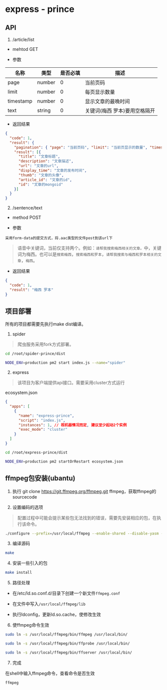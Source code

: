 # express - prince

## API

1. /article/list

* mehtod GET

* 参数

|名称|类型|是否必填|描述|
|----|----|----|----|
|page|number|0|当前页码|
|limit|number|0|每页显示数量|
|timestamp|number|0|显示文章的最晚时间|
|text|string|0|关键词(梅西 罗本)要用空格隔开|

* 返回结果

```json
{
  "code": 1,
  "result": {
    "pagination": { "page": "当前页码", "limit": "当前页显示的数量", "timestamp": "显示文章的最晚的时间", "text": "搜索的关键字(梅西 罗本)" },
    "result": [{
      "title": "文章标题",
      "description": "文章描述",
      "url": "文章的url",
      "display_time": "文章的发布时间",
      "thumb": "文章的头像",
      "article_id": "文章的id",
      "id": "文章的mongoid"
    }]
  }
}
```

2. /sentence/text

* method POST

* 参数

```text
采用form-data的提交方式，将.aac类型的文件post到该url下
```

>语音中关键词，当前仅支持两个。例如：`请帮我搜索梅西相关的文章。`中，关键词为梅西。也可以是`搜索梅西`，`搜索梅西和罗本`，`请帮我搜索与梅西和罗本相关的文章`，`梅西`。

* 返回结果

```json
{
  "code": 1,
  "result": "梅西 罗本"
}
```

## 项目部署

所有的项目都需要先执行make dist编译。

1. spider

>爬虫服务采用fork方式部署。

```bash
cd /root/spider-prince/dist

NODE_ENV=production pm2 start index.js --name="spider"
```

2. express

>该项目为客户端提供api接口。需要采用cluster方式运行

ecosystem.json

```json
{
  "apps": [
    {
      "name": "express-prince",
      "script": "index.js",
      "instances": 1, // 视机器情况而定, 建议至少起动2个实例
      "exec_mode": "cluster"
    }
  ]
}
```

```bash
cd /root/express-prince/dist

NODE_ENV=production pm2 startOrRestart ecosystem.json
```

## ffmpeg包安装(ubantu)

1. 执行 git clone https://git.ffmpeg.org/ffmpeg.git ffmpeg，获取ffmpeg的sourcecode

2. 设置编码的选项

>配置过程中可能会提示某些包无法找到的错误，需要先安装相应的包，在执行该命令。

```bash
./configure --prefix=/usr/local/ffmpeg --enable-shared --disable-yasm --enable-pthreads --enable-gpl --enable-version3 --enable-hardcoded-tables --enable-avresample --enable-libfdk-aac --enable-libmp3lame --enable-libopencore-amrnb --enable-libopencore-amrwb --enable-libwavpack --enable-libx264 --enable-libxvid --disable-lzma --enable-nonfree
```

3. 编译源码

```bash
make
```

4. 安装一些引入的包

```bash
make install
```

5. 路径处理

* 在/etc/ld.so.conf.d/目录下创建一个新文件`ffmpeg.conf`

* 在文件中写入`/usr/local/ffmpeg/lib`

* 执行ldconfig，更新ld.so.cache，使修改生效

6. 使ffmpeg命令生效

```bash
sudo ln -s /usr/local/ffmpeg/bin/ffmpeg /usr/local/bin/

sudo ln -s /usr/local/ffmpeg/bin/ffprobe /usr/local/bin/

sudo ln -s /usr/local/ffmpeg/bin/ffserver /usr/local/bin/
```

7. 完成

  在shell中输入ffmpeg命令，查看命令是否生效

```bash
ffmpeg
```
